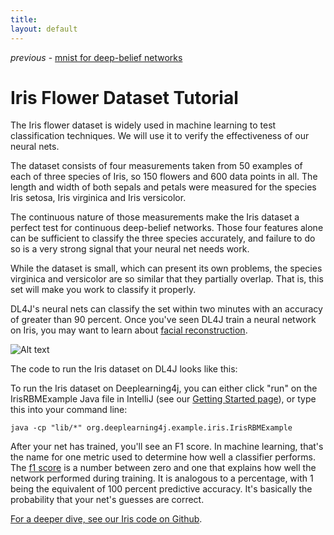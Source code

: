 ```yaml
---
title: 
layout: default
---
```


*previous* - [mnist for deep-belief networks](../mnist-tutorial.html)
# Iris Flower Dataset Tutorial

The Iris flower dataset is widely used in machine learning to test classification techniques. We will use it to verify the effectiveness of our neural nets. 

The dataset consists of four measurements taken from 50 examples of each of three species of Iris, so 150 flowers and 600 data points in all. The length and width of both sepals and petals were measured for the species Iris setosa, Iris virginica and Iris versicolor. 

The continuous nature of those measurements make the Iris dataset a perfect test for continuous deep-belief networks. Those four features alone can be sufficient to classify the three species accurately, and failure to do so is a very strong signal that your neural net needs work.

While the dataset is small, which can present its own problems, the species virginica and versicolor are so similar that they partially overlap. That is, this set will make you work to classify it properly.

DL4J's neural nets can classify the set within two minutes with an accuracy of greater than 90 percent. Once you've seen DL4J train a neural network on Iris, you may want to learn about [facial reconstruction](../facial-reconstruction-tutorial).

![Alt text](../img/iris_dataset.png)

The code to run the Iris dataset on DL4J looks like this:

<script src="http://gist-it.appspot.com/github.com/agibsonccc/java-deeplearning/blob/master/deeplearning4j-examples/src/main/java/org/deeplearning4j/example/iris/IrisRBMExample.java?slice=16:32"></script>

To run the Iris dataset on Deeplearning4j, you can either click "run" on the IrisRBMExample Java file in IntelliJ (see our [Getting Started page](../gettingstarted.html)), or type this into your command line:

    java -cp "lib/*" org.deeplearning4j.example.iris.IrisRBMExample

After your net has trained, you'll see an F1 score. In machine learning, that's the name for one metric used to determine how well a classifier performs. The [f1 score](https://en.wikipedia.org/wiki/F1_score) is a number between zero and one that explains how well the network performed during training. It is analogous to a percentage, with 1 being the equivalent of 100 percent predictive accuracy. It's basically the probability that your net's guesses are correct.

[For a deeper dive, see our Iris code on Github](https://github.com/agibsonccc/java-deeplearning/blob/master/deeplearning4j-examples/src/main/java/org/deeplearning4j/example/iris/IrisExample.java).

